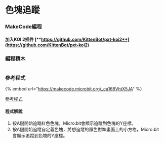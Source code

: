 # 色塊追蹤

### MakeCode編程

#### 加入KOI 2插件 [**https://github.com/KittenBot/pxt-koi2**](https://github.com/KittenBot/pxt-koi2)

### 編程積木

<figure><img src="https://files.gitbook.com/v0/b/gitbook-x-prod.appspot.com/o/spaces%2FsN6MlwBFbL3P67FzMMyL%2Fuploads%2FqLOoRdzxjrDItARCGQoe%2Fimage.png?alt=media&#x26;token=9214c3d0-86fe-4a2f-adc3-8acde2705a1e" alt=""><figcaption></figcaption></figure>

### 參考程式

{% embed url="https://makecode.microbit.org/_ca168VhtX5JA" %}

[參考程式](https://makecode.microbit.org/\_ca168VhtX5JA)

#### 程式解說

1. 按A鍵開始追蹤紅色色塊，Micro:bit會顯示追蹤到色塊的Y座標。
2. 按A鍵開始追蹤自定義色塊，將想追蹤的顏色對準畫面上的小方格，Micro:bit會顯示追蹤到色塊的Y座標。
